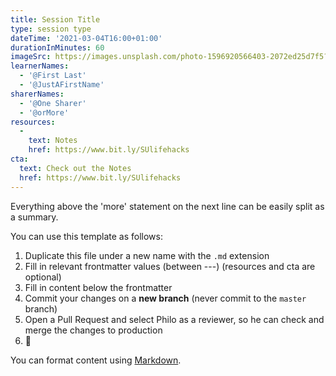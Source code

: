 ```yaml
---
title: Session Title
type: session type
dateTime: '2021-03-04T16:00+01:00'
durationInMinutes: 60
imageSrc: https://images.unsplash.com/photo-1596920566403-2072ed25d7f5?ixid=MXwxMjA3fDB8MHxwaG90by1wYWdlfHx8fGVufDB8fHw%3D&ixlib=rb-1.2.1&auto=format&fit=crop&w=1500&q=80
learnerNames:
  - '@First Last'
  - '@JustAFirstName'
sharerNames: 
  - '@One Sharer'
  - '@orMore'
resources:
  -
    text: Notes
    href: https://www.bit.ly/SUlifehacks
cta:
  text: Check out the Notes
  href: https://www.bit.ly/SUlifehacks
---
```

Everything above the 'more' statement on the next line can be easily split as a summary.
<!--more-->
You can use this template as follows:

1. Duplicate this file under a new name with the `.md` extension
2. Fill in relevant frontmatter values (between ---) (resources and cta are optional)
3. Fill in content below the frontmatter
4. Commit your changes on a **new branch** (never commit to the `master` branch)
5. Open a Pull Request and select Philo as a reviewer, so he can check and merge the changes to production
6. 🥂

You can format content using [Markdown](https://www.markdownguide.org/basic-syntax).

